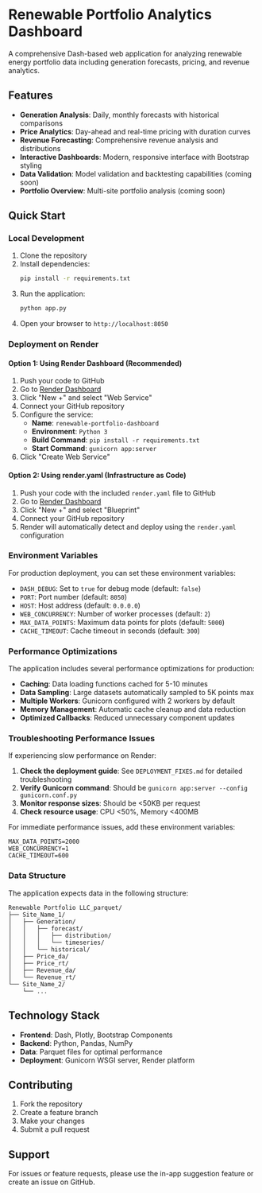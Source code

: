 # Renewable Portfolio Analytics Dashboard

A comprehensive Dash-based web application for analyzing renewable energy portfolio data including generation forecasts, pricing, and revenue analytics.

## Features

- **Generation Analysis**: Daily, monthly forecasts with historical comparisons
- **Price Analytics**: Day-ahead and real-time pricing with duration curves
- **Revenue Forecasting**: Comprehensive revenue analysis and distributions
- **Interactive Dashboards**: Modern, responsive interface with Bootstrap styling
- **Data Validation**: Model validation and backtesting capabilities (coming soon)
- **Portfolio Overview**: Multi-site portfolio analysis (coming soon)

## Quick Start

### Local Development

1. Clone the repository
2. Install dependencies:
   ```bash
   pip install -r requirements.txt
   ```
3. Run the application:
   ```bash
   python app.py
   ```
4. Open your browser to `http://localhost:8050`

### Deployment on Render

#### Option 1: Using Render Dashboard (Recommended)

1. Push your code to GitHub
2. Go to [Render Dashboard](https://dashboard.render.com/)
3. Click "New +" and select "Web Service"
4. Connect your GitHub repository
5. Configure the service:
   - **Name**: `renewable-portfolio-dashboard`
   - **Environment**: `Python 3`
   - **Build Command**: `pip install -r requirements.txt`
   - **Start Command**: `gunicorn app:server`
6. Click "Create Web Service"

#### Option 2: Using render.yaml (Infrastructure as Code)

1. Push your code with the included `render.yaml` file to GitHub
2. Go to [Render Dashboard](https://dashboard.render.com/)
3. Click "New +" and select "Blueprint"
4. Connect your GitHub repository
5. Render will automatically detect and deploy using the `render.yaml` configuration

### Environment Variables

For production deployment, you can set these environment variables:

- `DASH_DEBUG`: Set to `true` for debug mode (default: `false`)
- `PORT`: Port number (default: `8050`)
- `HOST`: Host address (default: `0.0.0.0`)
- `WEB_CONCURRENCY`: Number of worker processes (default: `2`)
- `MAX_DATA_POINTS`: Maximum data points for plots (default: `5000`)
- `CACHE_TIMEOUT`: Cache timeout in seconds (default: `300`)

### Performance Optimizations

The application includes several performance optimizations for production:

- **Caching**: Data loading functions cached for 5-10 minutes
- **Data Sampling**: Large datasets automatically sampled to 5K points max
- **Multiple Workers**: Gunicorn configured with 2 workers by default
- **Memory Management**: Automatic cache cleanup and data reduction
- **Optimized Callbacks**: Reduced unnecessary component updates

### Troubleshooting Performance Issues

If experiencing slow performance on Render:

1. **Check the deployment guide**: See `DEPLOYMENT_FIXES.md` for detailed troubleshooting
2. **Verify Gunicorn command**: Should be `gunicorn app:server --config gunicorn.conf.py`
3. **Monitor response sizes**: Should be <50KB per request
4. **Check resource usage**: CPU <50%, Memory <400MB

For immediate performance issues, add these environment variables:
```
MAX_DATA_POINTS=2000
WEB_CONCURRENCY=1
CACHE_TIMEOUT=600
```

### Data Structure

The application expects data in the following structure:
```
Renewable Portfolio LLC_parquet/
├── Site_Name_1/
│   ├── Generation/
│   │   ├── forecast/
│   │   │   ├── distribution/
│   │   │   └── timeseries/
│   │   └── historical/
│   ├── Price_da/
│   ├── Price_rt/
│   ├── Revenue_da/
│   └── Revenue_rt/
└── Site_Name_2/
    └── ...
```

## Technology Stack

- **Frontend**: Dash, Plotly, Bootstrap Components
- **Backend**: Python, Pandas, NumPy
- **Data**: Parquet files for optimal performance
- **Deployment**: Gunicorn WSGI server, Render platform

## Contributing

1. Fork the repository
2. Create a feature branch
3. Make your changes
4. Submit a pull request

## Support

For issues or feature requests, please use the in-app suggestion feature or create an issue on GitHub. 